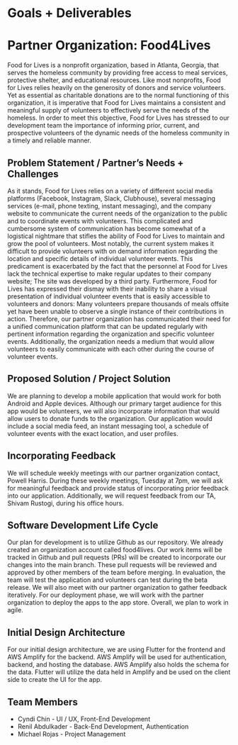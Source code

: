 # Goals + Deliverables
# Partner Organization: Food4Lives
Food for Lives is a nonprofit organization, based in Atlanta, Georgia, that serves the homeless community by providing free access to meal services, protective shelter, and educational resources.  Like most nonprofits, Food for Lives relies heavily on the generosity of donors and service volunteers.  Yet as essential as charitable donations are to the normal functioning of this organization, it is imperative that Food for Lives maintains a consistent and meaningful supply of volunteers to effectively serve the needs of the homeless.  In order to meet this objective, Food for Lives has stressed to our development team the importance of informing prior, current, and prospective volunteers of the dynamic needs of the homeless community in a timely and reliable manner.

## Problem Statement / Partner’s Needs + Challenges
As it stands, Food for Lives relies on a variety of different social media platforms (Facebook, Instagram, Slack, Clubhouse), several messaging services (e-mail, phone texting, instant messaging), and the company website to communicate the current needs of the organization to the public and to coordinate events with volunteers.  This complicated and cumbersome system of communication has become somewhat of a logistical nightmare that stifles the ability of Food for Lives to maintain and grow the pool of volunteers.  Most notably, the current system makes it difficult to provide volunteers with on demand information regarding the location and specific details of individual volunteer events.  This predicament is exacerbated by the fact that the personnel at Food for Lives lack the technical expertise to make regular updates to their company website; The site was developed by a third party.  Furthermore, Food for Lives has expressed their dismay with their inability to share a visual presentation of individual volunteer events that is easily accessible to volunteers and donors: Many volunteers prepare thousands of meals offsite yet have been unable to observe a single instance of their contributions in action.  Therefore, our partner organization has communicated their need for a unified communication platform that can be updated regularly with pertinent information regarding the organization and specific volunteer events.  Additionally, the organization needs a medium that would allow volunteers to easily communicate with each other during the course of volunteer events.

## Proposed Solution / Project Solution
We are planning to develop a mobile application that would work for both Android and Apple devices.  Although our primary target audience for this app would be volunteers, we will also incorporate information that would allow users to donate funds to the organization. Our application would include a social media feed, an instant messaging tool, a schedule of volunteer events with the exact location, and user profiles. 

## Incorporating Feedback
We will schedule weekly meetings with our partner organization contact, Powell Harris. During these weekly meetings, Tuesday at 7pm, we will ask for meaningful feedback and provide status of incorporating prior feedback into our application. Additionally, we will request feedback from our TA, Shivam Rustogi, during his office hours.  

## Software Development Life Cycle 
Our plan for development is to utilize Github as our repository. We already created an organization account called food4lives. Our work items will be tracked in Github and pull requests (PRs) will be created to incorporate our changes into the main branch. These pull requests will be reviewed and approved by other members of the team before merging. In evaluation, the team will test the application and volunteers can test during the beta release. We will also meet with our partner organization to gather feedback iteratively. For our deployment phase, we will work with the partner organization to deploy the apps to the app store. Overall, we plan to work in agile.

## Initial Design Architecture
For our initial design architecture, we are using Flutter for the frontend and AWS Amplify for the backend. AWS Amplify will be used for authentication, backend, and hosting the database. AWS Amplify also holds the schema for the data. Flutter will utilize the data held in Amplify and be used on the client side to create the UI for the app. 

## Team Members 
- Cyndi Chin - UI / UX, Front-End Development 
- Renil Abdulkader - Back-End Development, Authentication
- Michael Rojas - Project Management
